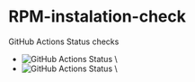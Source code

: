 # RPM-instalation-check
GitHub Actions Status checks
* ![GitHub Actions Status](https://github.com/igwyd/RPM-instalation-check/actions/workflows/RPM-EE.yml/badge.svg?branch=main) \
* ![GitHub Actions Status](https://github.com/igwyd/RPM-instalation-check/actions/workflows/RPM-DE-arm.yml/badge.svg?branch=main) \